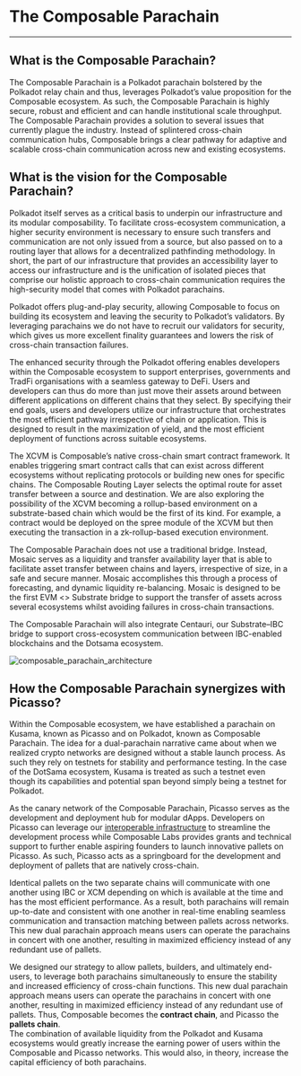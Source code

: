 # The Composable Parachain

---

## What is the Composable Parachain?

The Composable Parachain is a Polkadot parachain bolstered by the Polkadot relay chain and thus, leverages Polkadot’s 
value proposition for the Composable ecosystem. As such, the Composable Parachain is highly secure, robust and efficient
and can handle institutional scale throughput. The Composable Parachain provides a solution to several issues that 
currently plague the industry. Instead of splintered cross-chain communication hubs, Composable brings a clear pathway 
for adaptive and scalable cross-chain communication across new and existing ecosystems. 


## What is the vision for the Composable Parachain?

Polkadot itself serves as a critical basis to underpin our infrastructure and its modular composability. To facilitate 
cross-ecosystem communication, a higher security environment is necessary to ensure such transfers and communication are
not only issued from a source, but also passed on to a routing layer that allows for a decentralized pathfinding 
methodology. In short, the part of our infrastructure that provides an accessibility layer to access our infrastructure 
and is the unification of isolated pieces that comprise our holistic approach to cross-chain communication requires the 
high-security model that comes with Polkadot parachains.

Polkadot offers plug-and-play security, allowing Composable to focus on building its ecosystem and leaving the security 
to Polkadot’s validators. By leveraging parachains we do not have to recruit our validators for security, which gives us
more excellent finality guarantees and lowers the risk of cross-chain transaction failures.

The enhanced security through the Polkadot offering enables developers within the Composable ecosystem to support 
enterprises, governments and TradFi organisations with a seamless gateway to DeFi. Users and developers can thus do more
than just move their assets around between different applications on different chains that they select. By specifying 
their end goals, users and developers utilize our infrastructure that orchestrates the most efficient pathway 
irrespective of chain or application. This is designed to result in the maximization of yield, and the most efficient 
deployment of functions across suitable ecosystems.

The XCVM is Composable’s native cross-chain smart contract framework. It enables triggering smart contract calls that 
can exist across different ecosystems without replicating protocols or building new ones for specific chains. The 
Composable Routing Layer selects the optimal route for asset transfer between a source and destination.
We are also exploring the possibility of the XCVM becoming a rollup-based environment on a substrate-based chain which 
would be the first of its kind. For example, a contract would be deployed on the spree module of the XCVM but then 
executing the transaction in a zk-rollup-based execution environment.

The Composable Parachain does not use a traditional bridge. Instead, Mosaic serves as a liquidity and transfer 
availability layer that is able to facilitate asset transfer between chains and layers, irrespective of size, in a safe 
and secure manner. Mosaic accomplishes this through a process of forecasting, and dynamic liquidity re-balancing. Mosaic
is designed to be the first EVM \<\> Substrate bridge to support the transfer of assets across several ecosystems whilst 
avoiding failures in cross-chain transactions. 

The Composable Parachain will also integrate Centauri, our Substrate–IBC bridge to support cross-ecosystem communication
between IBC-enabled blockchains and the Dotsama ecosystem.


![composable_parachain_architecture](/img/parachains/composable-parachain-architecture.jpg)


## How the Composable Parachain synergizes with Picasso?

Within the Composable ecosystem, we have established a parachain on Kusama, known as Picasso and on Polkadot, known as 
Composable Parachain. The idea for a dual-parachain narrative came about when we realized crypto networks are designed 
without a stable launch process. As such they rely on testnets for stability and performance testing. In the case of the
DotSama ecosystem, Kusama is treated as such a testnet even though its capabilities and potential span beyond simply 
being a testnet for Polkadot. 

As the canary network of the Composable Parachain, Picasso serves as the development and deployment hub for modular 
dApps. Developers on Picasso can leverage our 
[interoperable infrastructure](https://medium.com/composable-finance/understanding-composables-modularly-interoperable-infrastructure-e3986fa58d21) 
to streamline the development process while Composable Labs provides grants and technical support to further enable 
aspiring founders to launch innovative pallets on Picasso. As such, Picasso acts as a springboard for the development 
and deployment of pallets that are natively cross-chain. 

Identical pallets on the two separate chains will communicate with one another using IBC or XCM depending on which is 
available at the time and has the most efficient performance. As a result, both parachains will remain up-to-date and 
consistent with one another in real-time enabling seamless communication and transaction matching between pallets across
networks. This new dual parachain approach means users can operate the parachains in concert with one another, resulting
in maximized efficiency instead of any redundant use of pallets. 

We designed our strategy to allow pallets, builders, and ultimately end-users, to leverage both parachains 
simultaneously to ensure the stability and increased efficiency of cross-chain functions. This new dual parachain 
approach means users can operate the parachains in concert with one another, resulting in maximized efficiency instead 
of any redundant use of pallets. Thus, Composable becomes the **contract chain**, and Picasso the **pallets chain**.  
The combination of available liquidity from the Polkadot and Kusama ecosystems would greatly increase the earning power 
of users within the Composable and Picasso networks. This would also, in theory, increase the capital efficiency of both
parachains.